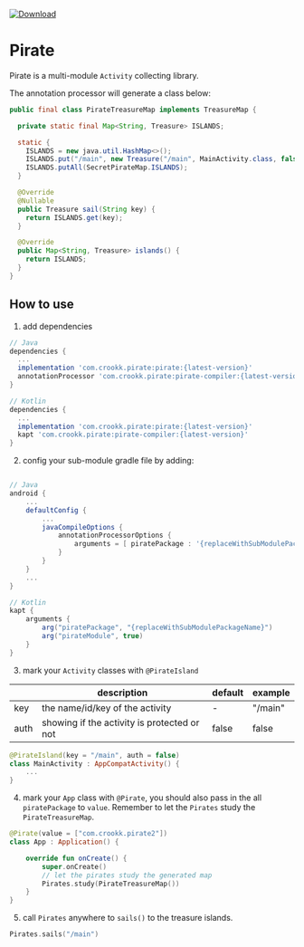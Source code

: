[![Download](https://api.bintray.com/packages/kaiyan910/Pirate/pirate/images/download.svg?version=1.0.1)](https://bintray.com/kaiyan910/Pirate/pirate/1.0.1/link)

# Pirate

Pirate is a multi-module ```Activity``` collecting library.

The annotation processor will generate a class below:

``` java
public final class PirateTreasureMap implements TreasureMap {

  private static final Map<String, Treasure> ISLANDS;

  static {
    ISLANDS = new java.util.HashMap<>();
    ISLANDS.put("/main", new Treasure("/main", MainActivity.class, false));
    ISLANDS.putAll(SecretPirateMap.ISLANDS);
  }

  @Override
  @Nullable
  public Treasure sail(String key) {
    return ISLANDS.get(key);
  }

  @Override
  public Map<String, Treasure> islands() {
    return ISLANDS;
  }
}
```

## How to use

1. add dependencies
```groovy
// Java
dependencies {
  ...
  implementation 'com.crookk.pirate:pirate:{latest-version}'
  annotationProcessor 'com.crookk.pirate:pirate-compiler:{latest-version}'
}

// Kotlin
dependencies {
  ...
  implementation 'com.crookk.pirate:pirate:{latest-version}'
  kapt 'com.crookk.pirate:pirate-compiler:{latest-version}'
}
```

2. config your sub-module gradle file by adding:
```groovy

// Java
android {
    ...
    defaultConfig {
        ...
        javaCompileOptions {
            annotationProcessorOptions {
                arguments = [ piratePackage : '{replaceWithSubModulePackageName}', pirateModule : true ]
            }
        }
    }
    ...
}

// Kotlin
kapt {
    arguments {
        arg("piratePackage", "{replaceWithSubModulePackageName}")
        arg("pirateModule", true)
    }
}
```

3. mark your ```Activity``` classes with ```@PirateIsland```

|   	| description                                 	| default 	| example 	|
|------	|---------------------------------------------	|---------	|---------	|
| key  	| the name/id/key of the activity            	| -       	| "/main" 	|
| auth 	| showing if the activity is protected or not 	| false   	| false   	|

```kotlin
@PirateIsland(key = "/main", auth = false)
class MainActivity : AppCompatActivity() {
    ...
}
```

4. mark your ```App``` class with ```@Pirate```, you should also pass in the all ```piratePackage``` to ```value```. Remember to let the ```Pirates``` study the ```PirateTreasureMap```.
```kotlin
@Pirate(value = ["com.crookk.pirate2"])
class App : Application() {

    override fun onCreate() {
        super.onCreate()
        // let the pirates study the generated map
        Pirates.study(PirateTreasureMap())
    }
}
```

5. call ```Pirates``` anywhere to ```sails()``` to the treasure islands.
```kotlin
Pirates.sails("/main")
```